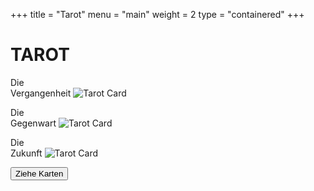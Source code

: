 +++
title = "Tarot"
menu = "main"
weight = 2
type = "containered"
+++

<h1>TAROT</h1>
<div id="Tarot" class="py-5">
    <div class="tarot-cards" >
        <div class="tarot-card mx-auto " id="past">
            <span>Die <br> Vergangenheit</span>
            <img src="" alt="Tarot Card">
                <p></p>
        </div>
        <div class="tarot-card mx-auto" id="present">
            <span>Die <br> Gegenwart</span>
            <img src="" alt="Tarot Card">
            <p></p>
        </div>
        <div class="tarot-card mx-auto" id="future">
            <span>Die <br> Zukunft</span>
            <img src="" alt="Tarot Card">
            <p></p>
        </div>
    </div>
    <button class="btn btn-purple-primary" onclick="performReading()">Ziehe Karten</button>
</div>

<script src="/js/tarot.js"></script>